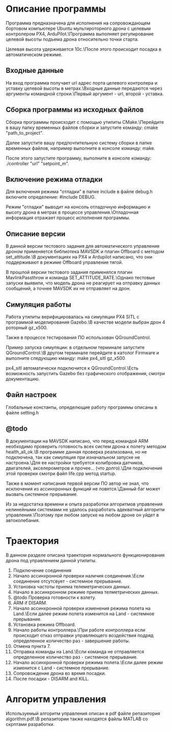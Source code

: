 # Описание программы
Программа предназначена для исполнения на сопровождающем бортовом компьютере Ubuntu мультироторного дрона с целевым контролером PX4, ArduPilot.\Программа выполняет регулирование целевой высоты подъема дрона относительно точки старта.

Целевая высота удерживается 10с.\После этого происходит посадка в автоматическом режиме.

## Входные данные
На вход программа получает url адрес порта целевого контролера и уставку целевой высоты в метрах.\Входные данные передаются через аргументы командной строки.\Первый аргумент - url, второй - уставка.

## Сборка программы из исходных файлов
Сборка программы происходит с помощью утилиты CMake.\Перейдите в вашу папку временных файлов сборки и запустите команду: cmake "path_to_project".

Далее запустите вашу предпочтительную систему сборки в папке временных файлов, например выполните в консоле команду: make.

После этого запустите программу, выполните в консоле команду: ./controller "url" "setpoint_m".

## Включение режима отладки
Для включения режима "отладки" в папке include в файле debug.h включите определение: #include DEBUG.

Режим "отладки" выводит на консоль отладочную информацию и высоту дрона в метрах в процессе управления.\Отладочная информация отражает процесс исполнения программы.

## Описание версии
В данной версии тестового задания для автоматического управления дроном применяется библиотека MAVSDK и плагин Offboard с методом set_attitude.\В документациях на PX4 и Ardupilot написано, что они поддерживают в режиме Offboard управление тягой.

В прошлой версии тестового задания применялся плагин MavlinkPassthrow и команда SET_ATTITUDE_RATE.\Однако тестовые запуски выявили, что модель дрона не реагирует на отправку данных сообщений, а точнее MAVSDK их не отправляет на дрон.

## Симуляция работы
Работа утилиты верифицировалась на симуляции PX4 SITL с программой моделирования Gazebo.\В качестве модели выбран дрон 4 роторный gz_x500.

Также в процессе тестирования ПО использован QGroundControl.

Пример запуска симуляции: в отдельном терминале запустите QGroundControl.\В другом терминале перейдите в католог Firmware и выполните следующию кманду: make px4_sitl gz_x500

px4_sitl автоматически подключится к QGroundControl.\Есть возможность запустить Gazebo без графического отображения, смотри документацию.

## Файл настроек
Глобальные константы, определющие работу программы описаны в файле setting.h

## @todo
В документации на MAVSDK написано, что перед командой ARM необходимо проверить готовность всех систем дрона к полету методом health_all_ok.\В программе данная проверка реализована, но не подключена, так как симуляция при изначальном запуске не настроена.\Для ее настройки требуется колибровка датчиков, двигателей, акселерометров и прочее... (что долго).\Для подключения этой проверки смотри файл life.cpp метод startup.

Также в момент написания первой версии ПО автор не знал, что исключения из ассинхронных функций не ловятся.\Данный баг может вызвать системное прерывание.

Из за недостатка времени и опыта разработки алгоритмов управления нелинейными системами не удалось разработать адекватный алгоритм управления.\Поэтому при любом запуске на любом дроне он уйдет в автоколебания.

# Траектория
В данном разделе описана траектория нормального функционирования дрона под управлением данной утилиты.

1. Подключение соединения
2. Начало ассинхронной проверки наличия соединения.\Если соединение отсутсвует - системное прерывание.
3. Установка частоты приема телеметрических данных.
4. Начало в ассинхронном режиме приема телметрических данных.
5. @todo Проверка готовности к взлету.
6. ARM if DISARM.
7. Начало ассинхронной проверки изменения режима полета на Land.\Если далее режим полета изменится на Land - системное прерывание.
8. Установка режима Offboard.
9. Начало работы контроллера.\При работе контроллера если происходит отказ отправки управляющего воздействия подряд определенное количество раз - завершение работы.
10. Отмена пункта 7.
11. Отправка команды на Land.\Если команда не отправляется определенное количество раз - системное прерывание.
12. Начало ассинхронной проверки режима полета.\Если далее режим изменится с Land - системное прерывание.
13. Сопровождение дрона во время посадки.
14. После посадки - DISARM and KILL.

# Алгоритм управления
Используемый алгоритм управления описан в pdf файле репазитория algorithm.pdf.\В репазитории также находятся файлы MATLAB со скрптами разработки.
